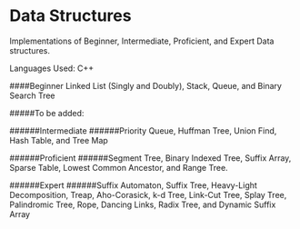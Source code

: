 # Data Structures
Implementations of Beginner, Intermediate, Proficient, and Expert Data structures.

Languages Used: C++

####Beginner
Linked List (Singly and Doubly), Stack, Queue, and Binary Search Tree

#####To be added:

######Intermediate
######Priority Queue, Huffman Tree, Union Find, Hash Table, and Tree Map

######Proficient
######Segment Tree, Binary Indexed Tree, Suffix Array, Sparse Table, Lowest Common Ancestor, and Range Tree.

######Expert
######Suffix Automaton, Suffix Tree, Heavy-Light Decomposition, Treap, Aho-Corasick, k-d Tree, Link-Cut Tree, Splay Tree, Palindromic Tree, Rope, Dancing Links, Radix Tree, and Dynamic Suffix Array
